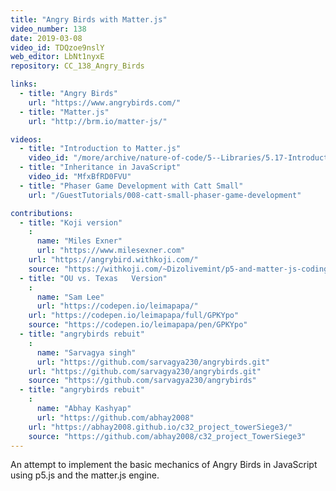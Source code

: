 ```yaml
---
title: "Angry Birds with Matter.js"
video_number: 138
date: 2019-03-08
video_id: TDQzoe9nslY
web_editor: LbNt1nyxE
repository: CC_138_Angry_Birds

links:
  - title: "Angry Birds"
    url: "https://www.angrybirds.com/"
  - title: "Matter.js"
    url: "http://brm.io/matter-js/"

videos:
  - title: "Introduction to Matter.js"
    video_id: "/more/archive/nature-of-code/5--Libraries/5.17-Introduction-to-Matter.js"
  - title: "Inheritance in JavaScript"
    video_id: "MfxBfRD0FVU"
  - title: "Phaser Game Development with Catt Small"
    url: "/GuestTutorials/008-catt-small-phaser-game-development"

contributions:
  - title: "Koji version"
    :
      name: "Miles Exner"
      url: "https://www.milesexner.com"
    url: "https://angrybird.withkoji.com/"
    source: "https://withkoji.com/~Dizolivemint/p5-and-matter-js-coding-train-angry-birds-tutorial"
  - title: "OU vs. Texas   Version"
    :
      name: "Sam Lee"
      url: "https://codepen.io/leimapapa/"
    url: "https://codepen.io/leimapapa/full/GPKYpo"
    source: "https://codepen.io/leimapapa/pen/GPKYpo"
  - title: "angrybirds rebuit"
    :
      name: "Sarvagya singh"
      url: "https://github.com/sarvagya230/angrybirds.git"
    url: "https://github.com/sarvagya230/angrybirds.git"
    source: "https://github.com/sarvagya230/angrybirds"
  - title: "angrybirds rebuit"
    :
      name: "Abhay Kashyap"
      url: "https://github.com/abhay2008"
    url: "https://abhay2008.github.io/c32_project_towerSiege3/"
    source: "https://github.com/abhay2008/c32_project_TowerSiege3"
---
```


An attempt to implement the basic mechanics of Angry Birds in JavaScript using p5.js and the matter.js  engine.
